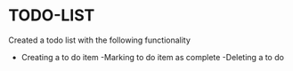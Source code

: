 # TODO-LIST
Created a  todo list  with the following functionality
- Creating a to do item
-Marking to do item as complete
-Deleting a to do 
